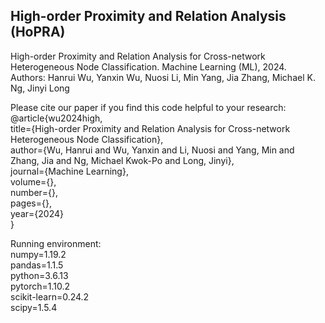 ## High-order Proximity and Relation Analysis (HoPRA)
 
High-order Proximity and Relation Analysis for Cross-network Heterogeneous Node Classification. Machine Learning (ML), 2024.  
Authors: Hanrui Wu, Yanxin Wu, Nuosi Li, Min Yang, Jia Zhang, Michael K. Ng, Jinyi Long  

Please cite our paper if you find this code helpful to your research:  
@article{wu2024high,  
  title={High-order Proximity and Relation Analysis for Cross-network Heterogeneous Node Classification},  
  author={Wu, Hanrui and Wu, Yanxin and Li, Nuosi and Yang, Min and Zhang, Jia and Ng, Michael Kwok-Po and Long, Jinyi},  
  journal={Machine Learning},  
  volume={},  
  number={},  
  pages={},  
  year={2024}  
}  

Running environment:  
numpy=1.19.2  
pandas=1.1.5  
python=3.6.13  
pytorch=1.10.2  
scikit-learn=0.24.2  
scipy=1.5.4  
